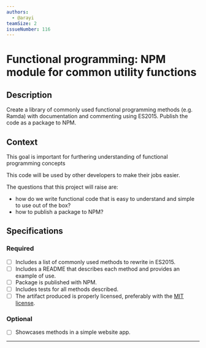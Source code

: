 ```yaml
---
authors:
  - @arayi
teamSize: 2
issueNumber: 116
---
```


# Functional programming: NPM module for common utility functions

## Description

Create a library of commonly used functional programming methods (e.g. Ramda) with documentation and commenting using ES2015. Publish the code as a package to NPM.

## Context

This goal is important for furthering understanding of functional programming concepts

This code will be used by other developers to make their jobs easier.

The questions that this project will raise are:
- how do we write functional code that is easy to understand and simple to use out of the box?
- how to publish a package to NPM?

## Specifications
### Required
- [ ] Includes a list of commonly used methods to rewrite in ES2015.
- [ ] Includes a README that describes each method and provides an example of use. 
- [ ] Package is published with NPM.
- [ ] Includes tests for all methods described.
- [ ] The artifact produced is properly licensed, preferably with the [MIT license](https://opensource.org/licenses/MIT).

### Optional
- [ ] Showcases methods in a simple website app.

---





